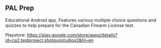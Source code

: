 ## PAL Prep
Educational Android app. Features various multiple choice questions and quizzes to help prepare for the Canadian Firearm License test.

Playstore: https://play.google.com/store/apps/details?id=ca2.testproject.shotgunstudios2&hl=en
